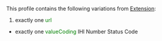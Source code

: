This profile contains the following variations from [Extension](http://hl7.org/fhir/STU3/Extension):

1. exactly one <span style='color:green'> url </span> 
  * exactly one <span style='color:green'> valueCoding </span> IHI Number Status Code